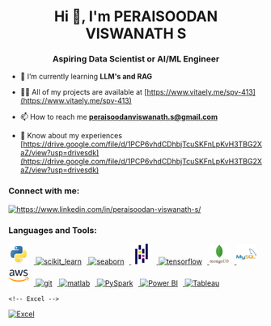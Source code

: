 <h1 align="center">Hi 👋, I'm PERAISOODAN VISWANATH S</h1>
<h3 align="center">Aspiring Data Scientist or AI/ML Engineer</h3>

- 🌱 I’m currently learning **LLM's and RAG**

- 👨‍💻 All of my projects are available at [https://www.vitaely.me/spv-413](https://www.vitaely.me/spv-413)

- 📫 How to reach me **peraisoodanviswanath.s@gmail.com**

- 📄 Know about my experiences [https://drive.google.com/file/d/1PCP6vhdCDhbjTcuSKFnLpKvH3TBG2XaZ/view?usp=drivesdk](https://drive.google.com/file/d/1PCP6vhdCDhbjTcuSKFnLpKvH3TBG2XaZ/view?usp=drivesdk)

<h3 align="left">Connect with me:</h3>
<p align="left">
<a href="https://linkedin.com/in/https://www.linkedin.com/in/peraisoodan-viswanath-s/" target="blank"><img align="center" src="https://raw.githubusercontent.com/rahuldkjain/github-profile-readme-generator/master/src/images/icons/Social/linked-in-alt.svg" alt="https://www.linkedin.com/in/peraisoodan-viswanath-s/" height="30" width="40" /></a>
</p>

<h3 align="left">Languages and Tools:</h3>
<p align="left">
  <!-- Python -->
  <a href="https://www.python.org" target="_blank" rel="noreferrer">
    <img src="https://raw.githubusercontent.com/devicons/devicon/master/icons/python/python-original.svg" alt="python" width="40" height="40" style="margin-right: 10px;" />
  </a>

  <!-- AI/ML Frameworks -->
  <a href="https://scikit-learn.org/" target="_blank" rel="noreferrer">
    <img src="https://upload.wikimedia.org/wikipedia/commons/0/05/Scikit_learn_logo_small.svg" alt="scikit_learn" width="40" height="40" style="margin-right: 10px;" />
  </a>
  <a href="https://seaborn.pydata.org/" target="_blank" rel="noreferrer">
    <img src="https://seaborn.pydata.org/_images/logo-mark-lightbg.svg" alt="seaborn" width="40" height="40" style="margin-right: 10px;" />
  </a>
  <a href="https://pandas.pydata.org/" target="_blank" rel="noreferrer">
    <img src="https://raw.githubusercontent.com/devicons/devicon/2ae2a900d2f041da66e950e4d48052658d850630/icons/pandas/pandas-original.svg" alt="pandas" width="40" height="40" style="margin-right: 10px;" />
  </a>
  <a href="https://www.tensorflow.org" target="_blank" rel="noreferrer">
    <img src="https://www.vectorlogo.zone/logos/tensorflow/tensorflow-icon.svg" alt="tensorflow" width="40" height="40" style="margin-right: 10px;" />
  </a>

  <!-- Database -->
  <a href="https://www.mongodb.com/" target="_blank" rel="noreferrer">
    <img src="https://raw.githubusercontent.com/devicons/devicon/master/icons/mongodb/mongodb-original-wordmark.svg" alt="mongodb" width="40" height="40" style="margin-right: 10px;" />
  </a>
  <a href="https://www.mysql.com/" target="_blank" rel="noreferrer">
    <img src="https://raw.githubusercontent.com/devicons/devicon/master/icons/mysql/mysql-original-wordmark.svg" alt="mysql" width="40" height="40" style="margin-right: 10px;" />
  </a>

  <!-- AWS -->
  <a href="https://aws.amazon.com" target="_blank" rel="noreferrer">
    <img src="https://raw.githubusercontent.com/devicons/devicon/master/icons/amazonwebservices/amazonwebservices-original-wordmark.svg" alt="aws" width="40" height="40" style="margin-right: 10px;" />
  </a>

  <!-- Git -->
  <a href="https://git-scm.com/" target="_blank" rel="noreferrer">
    <img src="https://www.vectorlogo.zone/logos/git-scm/git-scm-icon.svg" alt="git" width="40" height="40" style="margin-right: 10px;" />
  </a>

  <!-- MATLAB -->
  <a href="https://www.mathworks.com/" target="_blank" rel="noreferrer">
    <img src="https://upload.wikimedia.org/wikipedia/commons/2/21/Matlab_Logo.png" alt="matlab" width="40" height="40" style="margin-right: 10px;" />
  </a>
  
  <!-- PySpark -->
  <a href="https://spark.apache.org/docs/latest/api/python/" target="_blank" rel="noreferrer">
    <img src="https://pplx-res.cloudinary.com/image/private/user_uploads/yEDRvXoDNfoYkXc/17455192589975224847920654765543.jpg" alt="PySpark" width="40" height="40" style="margin-right: 10px;" />
  </a>

  <!-- Power BI -->
  <a href="https://powerbi.microsoft.com/en-us/" target="_blank" rel="noreferrer">
    <img src="https://pplx-res.cloudinary.com/image/private/user_uploads/xEHmQjFvsGIfTQT/17455192716207877255464773841529.jpg" alt="Power BI" width="40" height="40" style="margin-right: 10px;" />
  </a>

  <!-- Tableau -->
  <a href="https://www.tableau.com/" target="_blank" rel="noreferrer">
    <img src="https://pplx-res.cloudinary.com/image/private/user_uploads/ZSrDJuttsrnLcGZ/17455192806936623549677487628175.jpg" alt="Tableau" width="40" height="40" style="margin-right: 10px;" />
  </a>

    <!-- Excel -->
  <a href="https://www.microsoft.com/en-in/microsoft-365/excel" target="_blank" rel="noreferrer">
    <img src="https://pplx-res.cloudinary.com/image/private/user_uploads/DGauMFkCrKgTwsq/17455192905391443315063231919405.jpg" alt="Excel" width="40" height="40" style="margin-right: 10px;" />
  </a>
  
</p>






